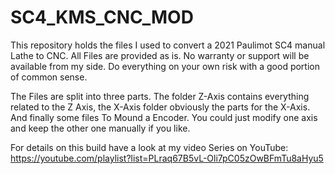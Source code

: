 # SC4_KMS_CNC_MOD
This repository holds the files I used to convert a 2021 Paulimot SC4 manual Lathe to CNC.
All Files are provided as is. No warranty or support will be available from my side. Do everything on your own risk with a good portion of common sense.

The Files are split into three parts. 
The folder Z-Axis contains everything related to the Z Axis, the X-Axis folder obviously the parts for the X-Axis. And finally some files To Mound a Encoder.
You could just modify one axis and keep the other one manually if you like. 

For details on this build have a look at my video Series on YouTube:
https://youtube.com/playlist?list=PLraq67B5vL-Oli7pC05zOwBFmTu8aHyu5
